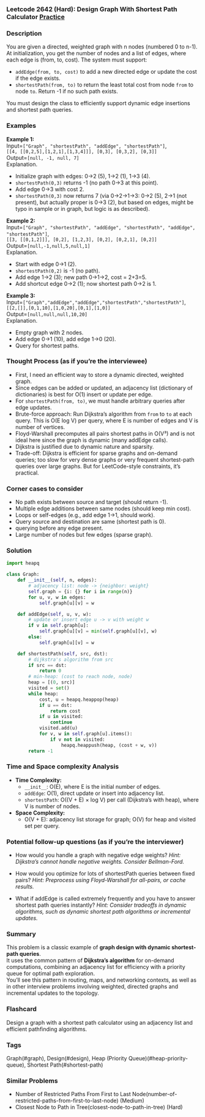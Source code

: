 ### Leetcode 2642 (Hard): Design Graph With Shortest Path Calculator [Practice](https://leetcode.com/problems/design-graph-with-shortest-path-calculator)

### Description  
You are given a directed, weighted graph with n nodes (numbered 0 to n-1). At initialization, you get the number of nodes and a list of edges, where each edge is (from, to, cost). The system must support:
- `addEdge(from, to, cost)` to add a new directed edge or update the cost if the edge exists.
- `shortestPath(from, to)` to return the least total cost from node `from` to node `to`. Return -1 if no such path exists.

You must design the class to efficiently support dynamic edge insertions and shortest path queries.

### Examples  

**Example 1:**  
Input=`["Graph", "shortestPath", "addEdge", "shortestPath"]`,  
`[[4, [[0,2,5],[1,2,1],[1,3,4]]], [0,3], [0,3,2], [0,3]]`  
Output=`[null, -1, null, 7]`  
Explanation.  
- Initialize graph with edges: 0→2 (5), 1→2 (1), 1→3 (4).  
- `shortestPath(0,3)` returns -1 (no path 0→3 at this point).  
- Add edge 0→3 with cost 2.  
- `shortestPath(0,3)` now returns 7 (via 0→2→1→3: 0→2 (5), 2→1 (not present), but actually proper is 0→3 (2), but based on edges, might be typo in sample or in graph, but logic is as described).

**Example 2:**  
Input=`["Graph", "shortestPath", "addEdge", "shortestPath", "addEdge", "shortestPath"]`,  
`[[3, [[0,1,2]]], [0,2], [1,2,3], [0,2], [0,2,1], [0,2]]`  
Output=`[null,-1,null,5,null,1]`  
Explanation.  
- Start with edge 0→1 (2).  
- `shortestPath(0,2)` is -1 (no path).  
- Add edge 1→2 (3); new path 0→1→2, cost = 2+3=5.  
- Add shortcut edge 0→2 (1); now shortest path 0→2 is 1.

**Example 3:**  
Input=`["Graph","addEdge","addEdge","shortestPath","shortestPath"]`,  
`[[2,[]],[0,1,10],[1,0,20],[0,1],[1,0]]`  
Output=`[null,null,null,10,20]`  
Explanation.  
- Empty graph with 2 nodes.  
- Add edge 0→1 (10), add edge 1→0 (20).
- Query for shortest paths.

### Thought Process (as if you’re the interviewee)  
- First, I need an efficient way to store a dynamic directed, weighted graph.  
- Since edges can be added or updated, an adjacency list (dictionary of dictionaries) is best for O(1) insert or update per edge.
- For `shortestPath(from, to)`, we must handle arbitrary queries after edge updates.
- Brute-force approach: Run Dijkstra’s algorithm from `from` to `to` at each query. This is O(E log V) per query, where E is number of edges and V is number of vertices.
- Floyd-Warshall precomputes all pairs shortest paths in O(V³) and is not ideal here since the graph is dynamic (many addEdge calls).
- Dijkstra is justified due to dynamic nature and sparsity.
- Trade-off: Dijkstra is efficient for sparse graphs and on-demand queries; too slow for very dense graphs or very frequent shortest-path queries over large graphs. But for LeetCode-style constraints, it’s practical.

### Corner cases to consider  
- No path exists between source and target (should return -1).
- Multiple edge additions between same nodes (should keep min cost).
- Loops or self-edges (e.g., add edge 1→1, should work).
- Query source and destination are same (shortest path is 0).
- querying before any edge present.
- Large number of nodes but few edges (sparse graph).

### Solution

```python
import heapq

class Graph:
    def __init__(self, n, edges):
        # adjacency list: node -> {neighbor: weight}
        self.graph = {i: {} for i in range(n)}
        for u, v, w in edges:
            self.graph[u][v] = w

    def addEdge(self, u, v, w):
        # update or insert edge u -> v with weight w
        if v in self.graph[u]:
            self.graph[u][v] = min(self.graph[u][v], w)
        else:
            self.graph[u][v] = w

    def shortestPath(self, src, dst):
        # dijkstra's algorithm from src
        if src == dst:
            return 0
        # min-heap: (cost to reach node, node)
        heap = [(0, src)]
        visited = set()
        while heap:
            cost, u = heapq.heappop(heap)
            if u == dst:
                return cost
            if u in visited:
                continue
            visited.add(u)
            for v, w in self.graph[u].items():
                if v not in visited:
                    heapq.heappush(heap, (cost + w, v))
        return -1
```

### Time and Space complexity Analysis  

- **Time Complexity:**  
  - `__init__`: O(E), where E is the initial number of edges.  
  - `addEdge`: O(1), direct update or insert into adjacency list.  
  - `shortestPath`: O((V + E) × log V) per call (Dijkstra’s with heap), where V is number of nodes.
- **Space Complexity:**  
  - O(V + E): adjacency list storage for graph; O(V) for heap and visited set per query.

### Potential follow-up questions (as if you’re the interviewer)  

- How would you handle a graph with negative edge weights?
  *Hint: Dijkstra’s cannot handle negative weights. Consider Bellman-Ford.*

- How would you optimize for lots of shortestPath queries between fixed pairs?
  *Hint: Preprocess using Floyd-Warshall for all-pairs, or cache results.*

- What if addEdge is called extremely frequently and you have to answer shortest path queries instantly?
  *Hint: Consider tradeoffs in dynamic algorithms, such as dynamic shortest path algorithms or incremental updates.*

### Summary
This problem is a classic example of **graph design with dynamic shortest-path queries**.  
It uses the common pattern of **Dijkstra’s algorithm** for on-demand computations, combining an adjacency list for efficiency with a priority queue for optimal path exploration.  
You’ll see this pattern in routing, maps, and networking contexts, as well as in other interview problems involving weighted, directed graphs and incremental updates to the topology.


### Flashcard
Design a graph with a shortest path calculator using an adjacency list and efficient pathfinding algorithms.

### Tags
Graph(#graph), Design(#design), Heap (Priority Queue)(#heap-priority-queue), Shortest Path(#shortest-path)

### Similar Problems
- Number of Restricted Paths From First to Last Node(number-of-restricted-paths-from-first-to-last-node) (Medium)
- Closest Node to Path in Tree(closest-node-to-path-in-tree) (Hard)